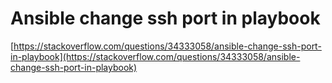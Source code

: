 # Ansible change ssh port in playbook

[https://stackoverflow.com/questions/34333058/ansible-change-ssh-port-in-playbook](https://stackoverflow.com/questions/34333058/ansible-change-ssh-port-in-playbook)
